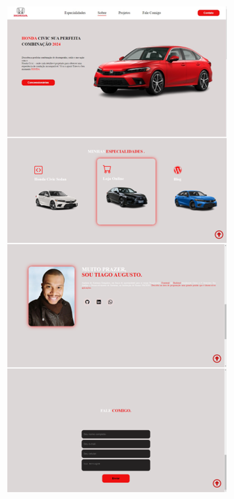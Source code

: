 ![ALT Text](img/Image-1.jpg)
![ALT Text](img/especialidades.png)
![ALT Text](img/git-perfil.png)
![ALT Text](img/contato-eu.png)
